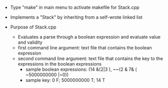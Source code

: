 
+ Type "make" in main menu to activate makefile for Stack.cpp
+ Implements a "Stack" by inheriting from a self-wrote linked list

+ Purpose of Stack.cpp
	+ Evaluates a parse through a boolean expression and evaluate value and validity
	+ first command line argument: text file that contains the boolean expression
	+ second command line argument: text file that contains the key to the expressions in the boolean expressions
		+ sample boolean expressions: (14 &(2|3 ), ~~(2 & 7& ( ~5000000000 |~0))
		+ sample key: 0 F; 5000000000 T; 14 T